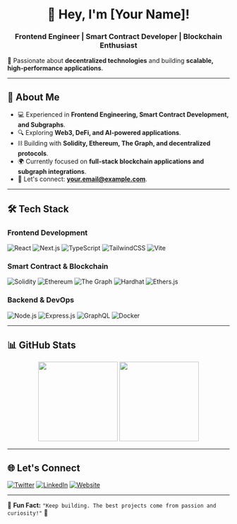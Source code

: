 <h1 align="center">👋 Hey, I'm [Your Name]!</h1>
<h3 align="center">Frontend Engineer | Smart Contract Developer | Blockchain Enthusiast</h3>

🚀 Passionate about **decentralized technologies** and building **scalable, high-performance applications**.

---

## 🧐 About Me
- 💻 Experienced in **Frontend Engineering, Smart Contract Development, and Subgraphs**.
- 🔍 Exploring **Web3, DeFi, and AI-powered applications**.
- ⛓️ Building with **Solidity, Ethereum, The Graph, and decentralized protocols**.
- 🌍 Currently focused on **full-stack blockchain applications and subgraph integrations**.
- 📩 Let's connect: **[your.email@example.com](mailto:your.email@example.com)**.

---

## 🛠 Tech Stack

### **Frontend Development**
![React](https://img.shields.io/badge/React-%2361DAFB.svg?style=for-the-badge&logo=react&logoColor=black)
![Next.js](https://img.shields.io/badge/Next.js-%23000000.svg?style=for-the-badge&logo=nextdotjs&logoColor=white)
![TypeScript](https://img.shields.io/badge/TypeScript-%23007ACC.svg?style=for-the-badge&logo=typescript&logoColor=white)
![TailwindCSS](https://img.shields.io/badge/TailwindCSS-%2338B2AC.svg?style=for-the-badge&logo=tailwind-css&logoColor=white)
![Vite](https://img.shields.io/badge/Vite-%23646CFF.svg?style=for-the-badge&logo=vite&logoColor=white)

### **Smart Contract & Blockchain**
![Solidity](https://img.shields.io/badge/Solidity-%23363636.svg?style=for-the-badge&logo=solidity&logoColor=white)
![Ethereum](https://img.shields.io/badge/Ethereum-%236C3EC7.svg?style=for-the-badge&logo=ethereum&logoColor=white)
![The Graph](https://img.shields.io/badge/The%20Graph-%234285F4.svg?style=for-the-badge&logo=the-graph&logoColor=white)
![Hardhat](https://img.shields.io/badge/Hardhat-%23E5A00D.svg?style=for-the-badge&logo=hardhat&logoColor=white)
![Ethers.js](https://img.shields.io/badge/Ethers.js-%23646CFF.svg?style=for-the-badge&logo=javascript&logoColor=white)

### **Backend & DevOps**
![Node.js](https://img.shields.io/badge/Node.js-%23339933.svg?style=for-the-badge&logo=node.js&logoColor=white)
![Express.js](https://img.shields.io/badge/Express.js-%23000000.svg?style=for-the-badge&logo=express&logoColor=white)
![GraphQL](https://img.shields.io/badge/GraphQL-%23E10098.svg?style=for-the-badge&logo=graphql&logoColor=white)
![Docker](https://img.shields.io/badge/Docker-%230db7ed.svg?style=for-the-badge&logo=docker&logoColor=white)

---

## 📊 GitHub Stats

<div align="center">
  <img height="180em" src="https://github-readme-stats.vercel.app/api?username=your-username&show_icons=true&theme=radical&count_private=true" />
  <img height="180em" src="https://github-readme-streak-stats.herokuapp.com/?user=your-username&theme=radical" />
</div>

---

## 🌐 Let's Connect
[![Twitter](https://img.shields.io/badge/Twitter-%231DA1F2.svg?&style=for-the-badge&logo=twitter&logoColor=white)](https://twitter.com/your_handle)
[![LinkedIn](https://img.shields.io/badge/LinkedIn-%230A66C2.svg?&style=for-the-badge&logo=linkedin&logoColor=white)](https://linkedin.com/in/your_handle)
[![Website](https://img.shields.io/badge/Website-%2312100E.svg?&style=for-the-badge&logo=web&logoColor=white)](https://yourwebsite.com)

---

🎯 **Fun Fact:** `"Keep building. The best projects come from passion and curiosity!"` 🚀
